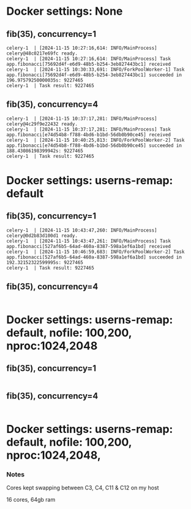 # Docker settings: None

## fib(35), concurrency=1

```
celery-1  | [2024-11-15 10:27:16,614: INFO/MainProcess] celery@48c0217e69fc ready.
celery-1  | [2024-11-15 10:27:16,614: INFO/MainProcess] Task app.fibonacci[75692d4f-e6d9-48b5-b254-3eb827443bc1] received
celery-1  | [2024-11-15 10:30:33,691: INFO/ForkPoolWorker-1] Task app.fibonacci[75692d4f-e6d9-48b5-b254-3eb827443bc1] succeeded in 196.97579250000035s: 9227465
celery-1  | Task result: 9227465
```

## fib(35), concurrency=4

```
celery-1  | [2024-11-15 10:37:17,281: INFO/MainProcess] celery@4c29f9e22432 ready.
celery-1  | [2024-11-15 10:37:17,281: INFO/MainProcess] Task app.fibonacci[e74d54b8-f788-4bd6-b1bd-56db0b90ce45] received
celery-1  | [2024-11-15 10:40:25,813: INFO/ForkPoolWorker-2] Task app.fibonacci[e74d54b8-f788-4bd6-b1bd-56db0b90ce45] succeeded in 188.43086198399942s: 9227465
celery-1  | Task result: 9227465
```


# Docker settings: userns-remap: default

## fib(35), concurrency=1

```
celery-1  | [2024-11-15 10:43:47,260: INFO/MainProcess] celery@0d2b83d100d1 ready.
celery-1  | [2024-11-15 10:43:47,261: INFO/MainProcess] Task app.fibonacci[527af6b5-64ad-460a-8387-598a1ef6a1bd] received
celery-1  | [2024-11-15 10:46:59,683: INFO/ForkPoolWorker-2] Task app.fibonacci[527af6b5-64ad-460a-8387-598a1ef6a1bd] succeeded in 192.32152322599995s: 9227465
celery-1  | Task result: 9227465
```

## fib(35), concurrency=4

```

```

# Docker settings: userns-remap: default, nofile: 100,200, nproc:1024,2048
## fib(35), concurrency=1

```

```

## fib(35), concurrency=4

```

```

# Docker settings: userns-remap: default, nofile: 100,200, nproc:1024,2048,


### Notes
Cores kept swapping between C3, C4, C11 & C12 on my host

16 cores, 64gb ram
